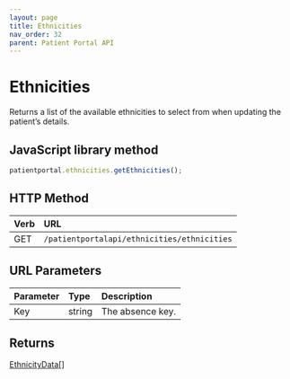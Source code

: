 ```yaml
---
layout: page
title: Ethnicities
nav_order: 32
parent: Patient Portal API
---
```


# Ethnicities



Returns a list of the available ethnicities to select from when updating the patient’s details.

## JavaScript library method

```javascript
patientportal.ethnicities.getEthnicities();
```

## HTTP Method

| Verb | URL                                               |
|:-----|:--------------------------------------------------|
| GET | `/patientportalapi/ethnicities/ethnicities` |

## URL Parameters

| Parameter | Type   | Description                                                 |
|:----------|:-------|:------------------------------------------------------------|
| Key | string | The absence key. |

## Returns

[EthnicityData\[\]](#_EthnicityData)
